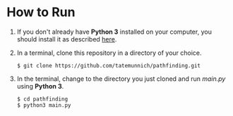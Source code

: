 # How to Run

1. If you don't already have **Python 3** installed on your computer, you should install it as described [here](https://wiki.python.org/moin/BeginnersGuide/Download).

2. In a terminal, clone this repository in a directory of your choice.
   ```shell
   $ git clone https://github.com/tatemunnich/pathfinding.git
   ```

3. In the terminal, change to the directory you just cloned and run *main.py* using **Python 3**.
   ```shell
   $ cd pathfinding
   $ python3 main.py 
   ```
